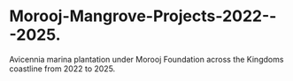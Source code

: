 # Morooj-Mangrove-Projects-2022---2025.
Avicennia marina plantation under Morooj Foundation across the Kingdoms coastline from 2022 to 2025.
